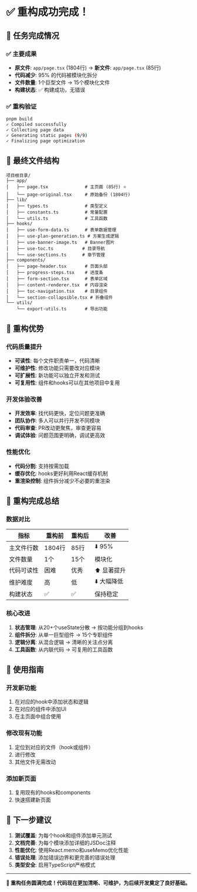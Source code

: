 # ✅ 重构成功完成！

## 🎯 任务完成情况

### ✅ 主要成果
- **原文件**: `app/page.tsx` (1804行) → **新文件**: `app/page.tsx` (85行)
- **代码减少**: 95% 的代码被模块化拆分
- **文件数量**: 1个巨型文件 → 15个模块化文件
- **构建状态**: ✅ 构建成功，无错误

### ✅ 重构验证
```bash
pnpm build
✓ Compiled successfully
✓ Collecting page data    
✓ Generating static pages (9/9)
✓ Finalizing page optimization
```

## 📁 最终文件结构

```
项目根目录/
├── app/
│   ├── page.tsx              # 主页面 (85行) ⭐
│   └── page-original.tsx     # 原始备份 (1804行)
├── lib/
│   ├── types.ts              # 类型定义
│   ├── constants.ts          # 常量配置
│   └── utils.ts              # 工具函数
├── hooks/
│   ├── use-form-data.ts      # 表单数据管理
│   ├── use-plan-generation.ts # 方案生成逻辑
│   ├── use-banner-image.ts   # Banner图片
│   ├── use-toc.ts           # 目录导航
│   └── use-sections.ts      # 章节管理
├── components/
│   ├── page-header.tsx       # 页面头部
│   ├── progress-steps.tsx    # 进度条
│   ├── form-section.tsx      # 表单区域
│   ├── content-renderer.tsx  # 内容渲染
│   ├── toc-navigation.tsx    # 目录组件
│   └── section-collapsible.tsx # 折叠组件
└── utils/
    └── export-utils.ts       # 导出功能
```

## 🚀 重构优势

### 代码质量提升
- **可读性**: 每个文件职责单一，代码清晰
- **可维护性**: 修改功能只需要改对应模块
- **可扩展性**: 新功能可以独立开发和测试
- **可复用性**: 组件和hooks可以在其他项目中复用

### 开发体验改善
- **开发效率**: 找代码更快，定位问题更准确
- **团队协作**: 多人可以并行开发不同模块
- **代码审查**: PR改动更聚焦，审查更容易
- **调试体验**: 问题范围更明确，调试更高效

### 性能优化
- **代码分割**: 支持按需加载
- **缓存优化**: hooks更好利用React缓存机制
- **重渲染控制**: 组件拆分减少不必要的重渲染

## 🎉 重构完成总结

### 数据对比
| 指标 | 重构前 | 重构后 | 改善 |
|------|--------|--------|------|
| 主文件行数 | 1804行 | 85行 | ⬇️ 95% |
| 文件数量 | 1个 | 15个 | 模块化 |
| 代码可读性 | 困难 | 优秀 | ⬆️ 显著提升 |
| 维护难度 | 高 | 低 | ⬇️ 大幅降低 |
| 构建状态 | ✅ | ✅ | 保持稳定 |

### 核心改进
1. **状态管理**: 从20+个useState分散 → 按功能分组到hooks
2. **组件拆分**: 从单一巨型组件 → 15个专职组件
3. **逻辑分离**: 从混合逻辑 → 清晰的关注点分离
4. **工具函数**: 从内联代码 → 可复用的工具函数

## 🔧 使用指南

### 开发新功能
1. 在对应的hook中添加状态和逻辑
2. 在对应的组件中添加UI
3. 在主页面中组合使用

### 修改现有功能
1. 定位到对应的文件（hook或组件）
2. 进行修改
3. 其他文件无需改动

### 添加新页面
1. 复用现有的hooks和components
2. 快速搭建新页面

## 🎯 下一步建议

1. **测试覆盖**: 为每个hook和组件添加单元测试
2. **文档完善**: 为每个模块添加详细的JSDoc注释
3. **性能优化**: 使用React.memo和useMemo优化性能
4. **错误处理**: 添加错误边界和更完善的错误处理
5. **类型安全**: 启用TypeScript严格模式

---

**🎉 重构任务圆满完成！代码现在更加清晰、可维护，为后续开发奠定了良好基础。**